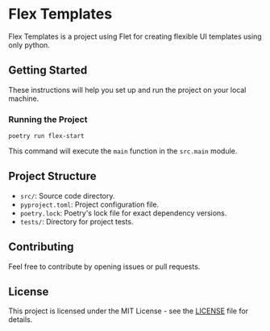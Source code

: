 <!DOCTYPE html>
<html lang="en">
<head>
    <meta charset="UTF-8">
    <meta name="viewport" content="width=device-width, initial-scale=1.0">
    <title>Flex Templates</title>
</head>
<body>
    <h1>Flex Templates</h1>
    <p>Flex Templates is a project using Flet for creating flexible UI templates using only python.</p>
    <h2>Getting Started</h2>
    <p>These instructions will help you set up and run the project on your local machine.</p>
    <h3>Running the Project</h3>
    <pre><code>poetry run flex-start</code></pre>
    <p>This command will execute the <code>main</code> function in the <code>src.main</code> module.</p>
    <h2>Project Structure</h2>
    <ul>
        <li><code>src/</code>: Source code directory.</li>
        <li><code>pyproject.toml</code>: Project configuration file.</li>
        <li><code>poetry.lock</code>: Poetry's lock file for exact dependency versions.</li>
        <li><code>tests/</code>: Directory for project tests.</li>
    </ul>
    <h2>Contributing</h2>
    <p>Feel free to contribute by opening issues or pull requests.</p>
    <h2>License</h2>
    <p>This project is licensed under the MIT License - see the <a href="LICENSE">LICENSE</a> file for details.</p>

</body>
</html>
